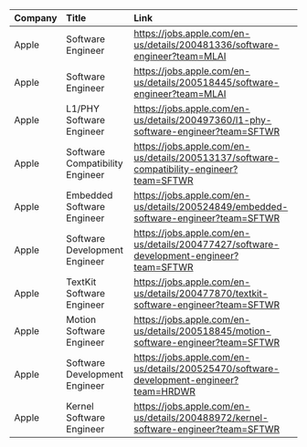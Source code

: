 | Company   | Title                           | Link                                                                                      |
|:----------|:--------------------------------|:------------------------------------------------------------------------------------------|
| Apple     | Software Engineer               | https://jobs.apple.com/en-us/details/200481336/software-engineer?team=MLAI                |
| Apple     | Software Engineer               | https://jobs.apple.com/en-us/details/200518445/software-engineer?team=MLAI                |
| Apple     | L1/PHY Software Engineer        | https://jobs.apple.com/en-us/details/200497360/l1-phy-software-engineer?team=SFTWR        |
| Apple     | Software Compatibility Engineer | https://jobs.apple.com/en-us/details/200513137/software-compatibility-engineer?team=SFTWR |
| Apple     | Embedded Software Engineer      | https://jobs.apple.com/en-us/details/200524849/embedded-software-engineer?team=SFTWR      |
| Apple     | Software Development Engineer   | https://jobs.apple.com/en-us/details/200477427/software-development-engineer?team=SFTWR   |
| Apple     | TextKit Software Engineer       | https://jobs.apple.com/en-us/details/200477870/textkit-software-engineer?team=SFTWR       |
| Apple     | Motion Software Engineer        | https://jobs.apple.com/en-us/details/200518845/motion-software-engineer?team=SFTWR        |
| Apple     | Software Development Engineer   | https://jobs.apple.com/en-us/details/200525470/software-development-engineer?team=HRDWR   |
| Apple     | Kernel Software Engineer        | https://jobs.apple.com/en-us/details/200488972/kernel-software-engineer?team=SFTWR        |